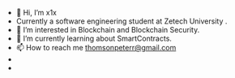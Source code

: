 - 👋 Hi, I’m x1x
- Currently a software engineering student at Zetech University .
- 👀 I’m interested in Blockchain and Blockchain Security.
- 🌱 I’m currently learning about SmartContracts.
- 📫 How to reach me thomsonpeterr@gmail.com
- 
-  

<!---
Thomson-p/Thomson-p is a ✨ special ✨ repository because its `README.md` (this file) appears on your GitHub profile.
You can click the Preview link to take a look at your changes.
--->
